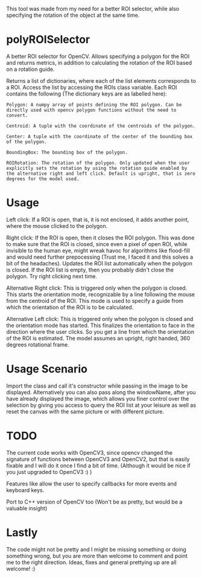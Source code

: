 This tool was made from my need for a better ROI selector, while also specifying the rotation of the object at the same time.

# polyROISelector
A better ROI selector for OpenCV. Allows specifying a polygon for the ROI and returns metrics, in addition to calculating the rotation of the ROI based on a rotation guide.

Returns a list of dictionaries, where each of the list elements corresponds to a ROI. Access the list by accessing the ROIs class variable. Each ROI contains the following (The dictionary keys are as labelled here):

    Polygon: A numpy array of points defining the ROI polygon. Can be directly used with opencv polygon functions without the need to convert.
    
    Centroid: A tuple with the coordinate of the centroids of the polygon. 
    
    Center: A tuple with the coordinate of the center of the bounding box of the polygon.
    
    BoundingBox: The bounding box of the polygon.
    
    ROIRotation: The rotation of the polygon. Only updated when the user explicitly sets the rotation by using the rotation guide enabled by the alternative right and left click. Default is upright, that is zero degrees for the model used.
    
                     
# Usage

  Left click: If a ROI is open, that is, it is not enclosed, it adds another point, where the mouse clicked to the polygon.

  Right click: If the ROI is open, then it closes the ROI polygon. This was done to make sure that the ROI is closed, since even a pixel of open ROI, while invisible to the human eye, might wreak havoc for algorithms like flood-fill and would need further prepocessing (Trust me, I faced it and this solves a bit of the headaches). Updates the ROI list automatically when the polygon is closed. If the ROI list is empty, then you probably didn't close the polygon. Try right clicking next time.
  
  Alternative Right click: This is triggered only when the polygon is closed. This starts the orientation mode, recognizable by a line following the mouse from the centroid of the ROI. This mode is used to specify a guide from which the orientation of the ROI is to be calculated.
  
  Alternative Left click: This is triggered only when the polygon is closed and the orientation mode has started. This finalizes the orientation to face in the direction where the user clicks. So you get a line from which the orientation of the ROI is estimated. The model assumes an upright, right handed, 360 degrees rotational frame.
  
  
  # Usage Scenario
  Import the class and call it's constructor while passing in the image to be displayed.
  Alternatively you can also pass along the windowName, after you have already displayed the  image, which allows you finer control over the selection by giving you access to query the ROI list at your leisure as well as reset the canvas with the same picture or with different picture. 
  
  # TODO
  
  The current code works with OpenCV3, since opencv changed the signature of functions between OpenCV3 and OpenCV2, but that is easily fixable and I will do it once I find a bit of time. (Although it would be nice if you just upgraded to OpenCV3 :) )
  
  Features like allow the user to specify callbacks for more events and keyboard keys.
  
  Port to C++ version of OpenCV too (Won't be as pretty, but would be a valuable insight)
  
  
  # Lastly
  
  The code might not be pretty and I might be missing something or doing something wrong, but you are more than welcome to comment and point me to the right direction. Ideas, fixes and general prettying up are all welcome! :)
